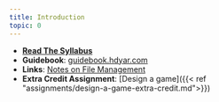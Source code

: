 ```yaml
---
title: Introduction
topic: 0
---
```

- **[Read The Syllabus](https://chatham.simplesyllabus.com/doc/xnzrmdzde/24FA2-IMM-IMM103-001-Introduction-to-Immersive-Media?mode=view)**
- **Guidebook**: [guidebook.hdyar.com](https://guidebook.hdyar.com)
- **Links**: [Notes on File Management](https://guidebook.hdyar.com/digital-media-fundamentals/fundamentals/notes-on-file-management/)
- **Extra Credit Assignment**: [Design a game]({{< ref "assignments/design-a-game-extra-credit.md">}})
